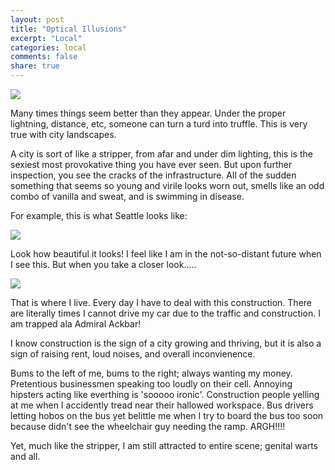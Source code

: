 ```yaml
---
layout: post
title: "Optical Illusions"
excerpt: "Local"
categories: local
comments: false
share: true
---
```


![](http://www.moillusions.com/wp-content/uploads/photos1.blogger.com/blogger/5639/2020/400/09.jpg)


Many times things seem better than they appear. Under the proper lightning, distance, etc, someone can turn a turd into truffle. This is very true with city landscapes.

A city is sort of like a stripper, from afar and under dim lighting, this is the sexiest most provokative thing you have ever seen. But upon further inspection, you see the cracks of the infrastructure. All of the sudden something that seems so young and virile looks worn out, smells like an odd combo of vanilla and sweat, and is swimming in disease.

For example, this is what Seattle looks like:

![](http://l7.alamy.com/zooms/009a1eae02f74363a2b65fa85f18bce2/view-of-the-seattle-skyline-at-night-in-kerry-park-seattle-washington-ep0fm7.jpg)

Look how beautiful it looks! I feel like I am in the not-so-distant future when I see this. But when you take a closer look.....


![](http://arcadenw.org/images/uploads/content-media/seattle-denny.jpg)


That is where I live. Every day I have to deal with this construction. There are literally times I cannot drive my car due to the traffic and construction. I am trapped ala Admiral Ackbar!


I know construction is the sign of a city growing and thriving, but it is also a sign of raising rent, loud noises, and overall inconvienence. 

Bums to the left of me, bums to the right; always wanting my money. Pretentious businessmen speaking too loudly on their cell. Annoying hipsters acting like everthing is 'sooooo ironic'. Construction people yelling at me when I accidently tread near their hallowed workspace. Bus drivers letting hobos on the bus yet belittle me when I try to board the bus too soon because didn't see the wheelchair guy needing the ramp. ARGH!!!!

Yet, much like the stripper, I am still attracted to entire scene; genital warts and all.





